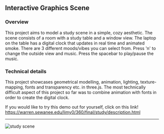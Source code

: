 ## Interactive Graphics Scene ##
  
### Overview ###
  This project aims to model a study scene in a simple, cozy aesthetic. 
  The scene consists of a room with a study table and a window view. 
  The laptop on the table has a digital clock that updates in real time and animated smoke. 
  There are 3 different moods/vibes you can select from.
  Press 'n' to change the outside view and music.
  Press the spacebar to play/pause the music.

### Technical details ###

This project showcases geometrical modelling, animation, lighting, texture-mapping, fonts and transparency etc. in three.js. 
The most technically difficult aspect of this project so far was to combine animation with fonts in order to create the digital clock.

If you would like to try this demo out for yourself, click on this link!
https://warren.sewanee.edu/limy0/360/final/study/description.html

------------------------------------------------------------------------

![study scene](https://github.com/debbie-lyv/Interactive-Graphics-Scene/assets/99438507/02906f2e-935d-40dc-9ba4-bd8165550970)
